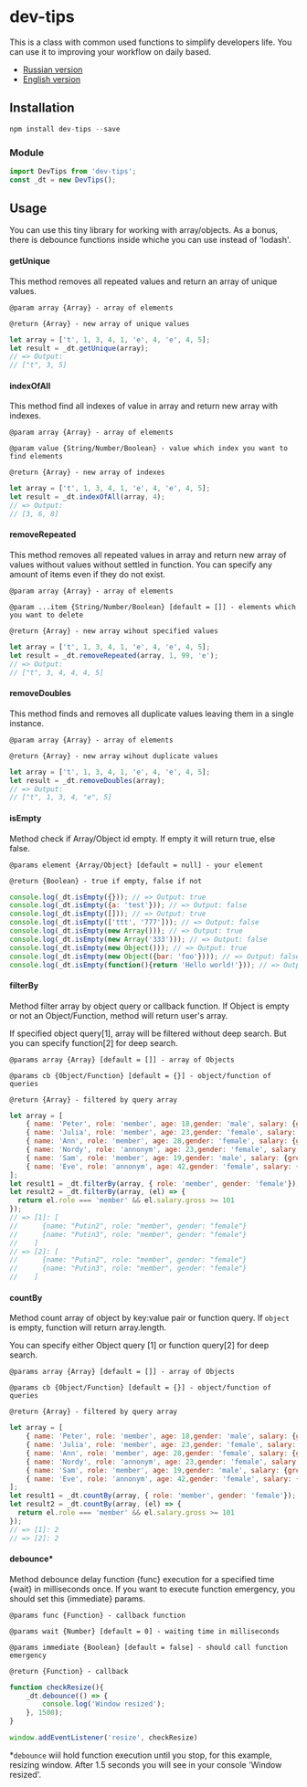 # dev-tips

This is a class with common used functions to simplify developers life. You can use it to improving your workflow on daily based.

 - [Russian version](https://github.com/smyzin/dev-tips/blob/master/lang/ru.md)
 - [English version](https://github.com/smyzin/dev-tips/blob/master/lang/en.md)

## Installation

```js
npm install dev-tips --save
```

### Module

```js
import DevTips from 'dev-tips';
const _dt = new DevTips();
```

## Usage
You can use this tiny library for working with array/objects. As a bonus, there is debounce functions inside whiche you can use instead of 'lodash'.

#### getUnique
This method removes all repeated values and return an array of unique values.

`@param array {Array} - array of elements`

`@return {Array} - new array of unique values`

```js
let array = ['t', 1, 3, 4, 1, 'e', 4, 'e', 4, 5];
let result = _dt.getUnique(array);
// => Output:
// ["t", 3, 5]
```

#### indexOfAll
This method find all indexes of value in array and return new array with indexes.

`@param array {Array} - array of elements`

`@param value {String/Number/Boolean} - value which index you want to find elements`

`@return {Array} - new array of indexes`

```js
let array = ['t', 1, 3, 4, 1, 'e', 4, 'e', 4, 5];
let result = _dt.indexOfAll(array, 4);
// => Output:
// [3, 6, 8]
```

#### removeRepeated
This method removes all repeated values in array and return new array of values without values without settled in function. You can specify any amount of items even if they do not exist.

`@param array {Array} - array of elements`

`@param ...item {String/Number/Boolean} [default = []] - elements which you want to delete`

`@return {Array} - new array wihout specified values`

```js
let array = ['t', 1, 3, 4, 1, 'e', 4, 'e', 4, 5];
let result = _dt.removeRepeated(array, 1, 99, 'e');
// => Output:
// ["t", 3, 4, 4, 4, 5]
```

#### removeDoubles
This method finds and removes all duplicate values leaving them in a single instance.

`@param array {Array} - array of elements`

`@return {Array} - new array wihout duplicate values`

```js
let array = ['t', 1, 3, 4, 1, 'e', 4, 'e', 4, 5];
let result = _dt.removeDoubles(array);
// => Output:
// ["t", 1, 3, 4, "e", 5]
```

#### isEmpty
Method check if Array/Object id empty. If empty it will return true, else false.

`@params element {Array/Object} [default = null] - your element`

`@return {Boolean} - true if empty, false if not`

```js
console.log(_dt.isEmpty({})); // => Output: true
console.log(_dt.isEmpty({a: 'test'})); // => Output: false
console.log(_dt.isEmpty([])); // => Output: true
console.log(_dt.isEmpty(['ttt', '777'])); // => Output: false
console.log(_dt.isEmpty(new Array())); // => Output: true
console.log(_dt.isEmpty(new Array('333'))); // => Output: false
console.log(_dt.isEmpty(new Object())); // => Output: true
console.log(_dt.isEmpty(new Object({bar: 'foo'}))); // => Output: false
console.log(_dt.isEmpty(function(){return 'Hello world!'})); // => Output: true
```

#### filterBy
Method filter array by object query or callback function. If Object is empty or not an Object/Function, method will return  user's array.

If specified object query[1], array will be filtered without deep search. But you can specify function[2] for deep search.

`@params array {Array} [default = []] - array of Objects`

`@params cb {Object/Function} [default = {}] - object/function of queries`

`@return {Array} - filtered by query array`

```js
let array = [
    { name: 'Peter', role: 'member', age: 18,gender: 'male', salary: {gross: 100, amount: 79} },
    { name: 'Julia', role: 'member', age: 23,gender: 'female', salary: {gross: 101, amount: 79} },
    { name: 'Ann', role: 'member', age: 28,gender: 'female', salary: {gross: 100, amount: 99} },
    { name: 'Nordy', role: 'annonym', age: 23,gender: 'female', salary: {gross: 250, amount: 197} },
    { name: 'Sam', role: 'member', age: 19,gender: 'male', salary: {gross: 251, amount: 197} },
    { name: 'Eve', role: 'annonym', age: 42,gender: 'female', salary: {gross: 100, amount: 80} }
];
let result1 = _dt.filterBy(array, { role: 'member', gender: 'female'});
let result2 = _dt.filterBy(array, (el) => {
  return el.role === 'member' && el.salary.gross >= 101
});
// => [1]: [
//      {name: "Putin2", role: "member", gender: "female"}
//      {name: "Putin3", role: "member", gender: "female"}
//    ]
// => [2]: [
//      {name: "Putin2", role: "member", gender: "female"}
//      {name: "Putin3", role: "member", gender: "female"}
//    ]
```

#### countBy
Method count array of object by key:value pair or function query. If `object` is empty, function will return array.length.

You can specify either Object query [1] or function query[2] for deep search.

`@params array {Array} [default = []] - array of Objects`

`@params cb {Object/Function} [default = {}] - object/function of queries`

`@return {Array} - filtered by query array`

```js
let array = [
    { name: 'Peter', role: 'member', age: 18,gender: 'male', salary: {gross: 100, amount: 79} },
    { name: 'Julia', role: 'member', age: 23,gender: 'female', salary: {gross: 101, amount: 79} },
    { name: 'Ann', role: 'member', age: 28,gender: 'female', salary: {gross: 100, amount: 99} },
    { name: 'Nordy', role: 'annonym', age: 23,gender: 'female', salary: {gross: 250, amount: 197} },
    { name: 'Sam', role: 'member', age: 19,gender: 'male', salary: {gross: 251, amount: 197} },
    { name: 'Eve', role: 'annonym', age: 42,gender: 'female', salary: {gross: 100, amount: 80} }
];
let result1 = _dt.countBy(array, { role: 'member', gender: 'female'});
let result2 = _dt.countBy(array, (el) => {
  return el.role === 'member' && el.salary.gross >= 101
});
// => [1]: 2
// => [2]: 2
```

#### debounce*
Method debounce delay function {func} execution for a specified time {wait} in milliseconds once. If you want to execute function emergency, you should set this {immediate} params.

`@params func {Function} - callback function`

`@params wait {Number} [default = 0] - waiting time in milliseconds`

`@params immediate {Boolean} [default = false] - should call function emergency`

`@return {Function} - callback`

```js
function checkResize(){
    _dt.debounce(() => {
        console.log('Window resized');
    }, 1500);
}

window.addEventListener('resize', checkResize)
```

*`debounce` wiil hold function execution until you stop, for this example, resizing window. After 1.5 seconds you will see in your console 'Window resized'.
